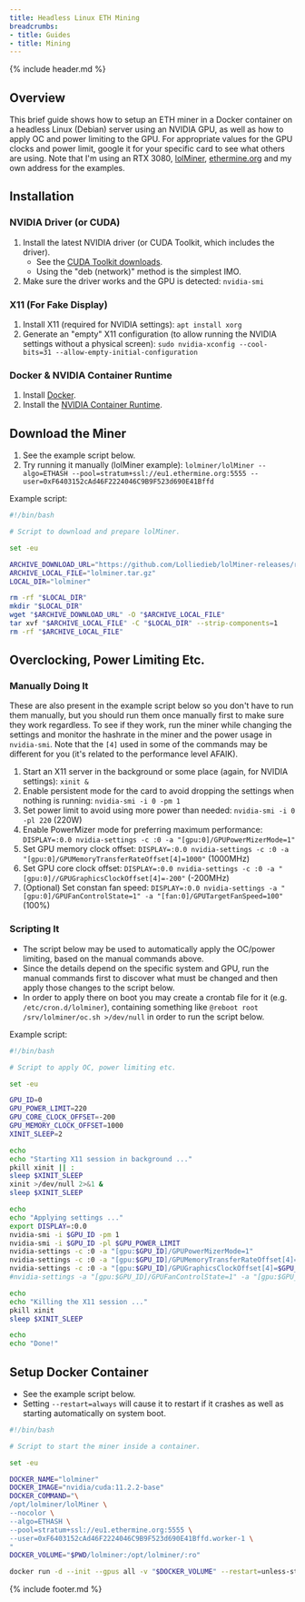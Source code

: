 ```yaml
---
title: Headless Linux ETH Mining
breadcrumbs:
- title: Guides
- title: Mining
---
```

{% include header.md %}

## Overview

This brief guide shows how to setup an ETH miner in a Docker container on a headless Linux (Debian) server using an NVIDIA GPU, as well as how to apply OC and power limiting to the GPU.
For appropriate values for the GPU clocks and power limit, google it for your specific card to see what others are using.
Note that I'm using an RTX 3080, [lolMiner](https://github.com/Lolliedieb/lolMiner-releases/releases), [ethermine.org](https://ethermine.org) and my own address for the examples.

## Installation

### NVIDIA Driver (or CUDA)

1. Install the latest NVIDIA driver (or CUDA Toolkit, which includes the driver).
    - See the [CUDA Toolkit downloads](https://developer.nvidia.com/cuda-downloads).
    - Using the "deb (network)" method is the simplest IMO.
1. Make sure the driver works and the GPU is detected: `nvidia-smi`

### X11 (For Fake Display)

1. Install X11 (required for NVIDIA settings): `apt install xorg`
1. Generate an "empty" X11 configuration (to allow running the NVIDIA settings without a physical screen): `sudo nvidia-xconfig --cool-bits=31 --allow-empty-initial-configuration`

### Docker & NVIDIA Container Runtime

1. Install [Docker](https://docs.docker.com/engine/install/debian/).
1. Install the [NVIDIA Container Runtime](https://docs.nvidia.com/datacenter/cloud-native/container-toolkit/install-guide.html#docker).

## Download the Miner

1. See the example script below.
1. Try running it manually (lolMiner example): `lolminer/lolMiner --algo=ETHASH --pool=stratum+ssl://eu1.ethermine.org:5555 --user=0xF6403152cAd46F2224046C9B9F523d690E41Bffd`

Example script:

```sh
#!/bin/bash

# Script to download and prepare lolMiner.

set -eu

ARCHIVE_DOWNLOAD_URL="https://github.com/Lolliedieb/lolMiner-releases/releases/download/1.26/lolMiner_v1.26_Lin64.tar.gz"
ARCHIVE_LOCAL_FILE="lolminer.tar.gz"
LOCAL_DIR="lolminer"

rm -rf "$LOCAL_DIR"
mkdir "$LOCAL_DIR"
wget "$ARCHIVE_DOWNLOAD_URL" -O "$ARCHIVE_LOCAL_FILE"
tar xvf "$ARCHIVE_LOCAL_FILE" -C "$LOCAL_DIR" --strip-components=1
rm -rf "$ARCHIVE_LOCAL_FILE"
```

## Overclocking, Power Limiting Etc.

### Manually Doing It

These are also present in the example script below so you don't have to run them manually, but you should run them once manually first to make sure they work regardless.
To see if they work, run the miner while changing the settings and monitor the hashrate in the miner and the power usage in `nvidia-smi`.
Note that the `[4]` used in some of the commands may be different for you (it's related to the performance level AFAIK).

1. Start an X11 server in the background or some place (again, for NVIDIA settings): `xinit &`
1. Enable persistent mode for the card to avoid dropping the settings when nothing is running: `nvidia-smi -i 0 -pm 1`
1. Set power limit to avoid using more power than needed: `nvidia-smi -i 0 -pl 220` (220W)
1. Enable PowerMizer mode for preferring maximum performance: `DISPLAY=:0.0 nvidia-settings -c :0 -a "[gpu:0]/GPUPowerMizerMode=1"`
1. Set GPU memory clock offset: `DISPLAY=:0.0 nvidia-settings -c :0 -a "[gpu:0]/GPUMemoryTransferRateOffset[4]=1000"` (1000MHz)
1. Set GPU core clock offset: `DISPLAY=:0.0 nvidia-settings -c :0 -a "[gpu:0]//GPUGraphicsClockOffset[4]=-200"` (-200MHz)
1. (Optional) Set constan fan speed: `DISPLAY=:0.0 nvidia-settings -a "[gpu:0]/GPUFanControlState=1" -a "[fan:0]/GPUTargetFanSpeed=100"` (100%)

### Scripting It

- The script below may be used to automatically apply the OC/power limiting, based on the manual commands above.
- Since the details depend on the specific system and GPU, run the manual commands first to discover what must be changed and then apply those changes to the script below.
- In order to apply there on boot you may create a crontab file for it (e.g. `/etc/cron.d/lolminer`), containing something like `@reboot root /srv/lolminer/oc.sh >/dev/null` in order to run the script below.

Example script:

```sh
#!/bin/bash

# Script to apply OC, power limiting etc.

set -eu

GPU_ID=0
GPU_POWER_LIMIT=220
GPU_CORE_CLOCK_OFFSET=-200
GPU_MEMORY_CLOCK_OFFSET=1000
XINIT_SLEEP=2

echo
echo "Starting X11 session in background ..."
pkill xinit || :
sleep $XINIT_SLEEP
xinit >/dev/null 2>&1 &
sleep $XINIT_SLEEP

echo
echo "Applying settings ..."
export DISPLAY=:0.0
nvidia-smi -i $GPU_ID -pm 1
nvidia-smi -i $GPU_ID -pl $GPU_POWER_LIMIT
nvidia-settings -c :0 -a "[gpu:$GPU_ID]/GPUPowerMizerMode=1"
nvidia-settings -c :0 -a "[gpu:$GPU_ID]/GPUMemoryTransferRateOffset[4]=$GPU_MEMORY_CLOCK_OFFSET"
nvidia-settings -c :0 -a "[gpu:$GPU_ID]/GPUGraphicsClockOffset[4]=$GPU_CORE_CLOCK_OFFSET"
#nvidia-settings -a "[gpu:$GPU_ID]/GPUFanControlState=1" -a "[gpu:$GPU_ID]/GPUTargetFanSpeed=100"

echo
echo "Killing the X11 session ..."
pkill xinit
sleep $XINIT_SLEEP

echo
echo "Done!"
```

## Setup Docker Container

- See the example script below.
- Setting `--restart=always` will cause it to restart if it crashes as well as starting automatically on system boot.

```sh
#!/bin/bash

# Script to start the miner inside a container.

set -eu

DOCKER_NAME="lolminer"
DOCKER_IMAGE="nvidia/cuda:11.2.2-base"
DOCKER_COMMAND="\
/opt/lolminer/lolMiner \
--nocolor \
--algo=ETHASH \
--pool=stratum+ssl://eu1.ethermine.org:5555 \
--user=0xF6403152cAd46F2224046C9B9F523d690E41Bffd.worker-1 \
"
DOCKER_VOLUME="$PWD/lolminer:/opt/lolminer/:ro"

docker run -d --init --gpus all -v "$DOCKER_VOLUME" --restart=unless-stopped --name="$DOCKER_NAME" "$DOCKER_IMAGE" $DOCKER_COMMAND
```

{% include footer.md %}
